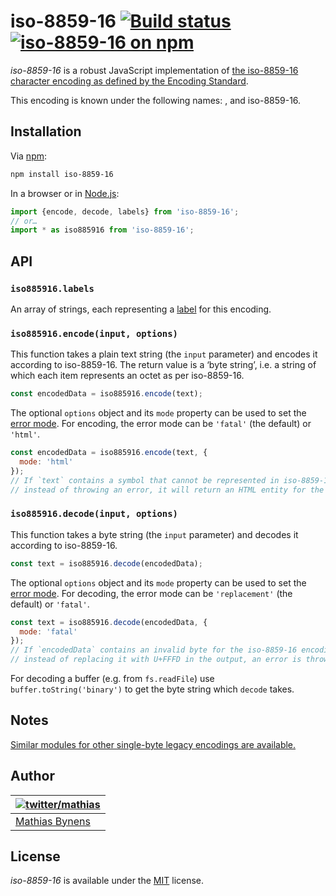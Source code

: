 # iso-8859-16 [![Build status](https://github.com/mathiasbynens/iso-8859-16/workflows/run-checks/badge.svg)](https://github.com/mathiasbynens/iso-8859-16/actions?query=workflow%3Arun-checks) [![iso-8859-16 on npm](https://img.shields.io/npm/v/iso-8859-16)](https://www.npmjs.com/package/iso-8859-16)

_iso-8859-16_ is a robust JavaScript implementation of [the iso-8859-16 character encoding as defined by the Encoding Standard](https://encoding.spec.whatwg.org/#iso-8859-16).

This encoding is known under the following names: , and iso-8859-16.

## Installation

Via [npm](https://www.npmjs.com/):

```bash
npm install iso-8859-16
```

In a browser or in [Node.js](https://nodejs.org/):

```js
import {encode, decode, labels} from 'iso-8859-16';
// or…
import * as iso885916 from 'iso-8859-16';
```

## API

### `iso885916.labels`

An array of strings, each representing a [label](https://encoding.spec.whatwg.org/#label) for this encoding.

### `iso885916.encode(input, options)`

This function takes a plain text string (the `input` parameter) and encodes it according to iso-8859-16. The return value is a ‘byte string’, i.e. a string of which each item represents an octet as per iso-8859-16.

```js
const encodedData = iso885916.encode(text);
```

The optional `options` object and its `mode` property can be used to set the [error mode](https://encoding.spec.whatwg.org/#error-mode). For encoding, the error mode can be `'fatal'` (the default) or `'html'`.

```js
const encodedData = iso885916.encode(text, {
  mode: 'html'
});
// If `text` contains a symbol that cannot be represented in iso-8859-16,
// instead of throwing an error, it will return an HTML entity for the symbol.
```

### `iso885916.decode(input, options)`

This function takes a byte string (the `input` parameter) and decodes it according to iso-8859-16.

```js
const text = iso885916.decode(encodedData);
```

The optional `options` object and its `mode` property can be used to set the [error mode](https://encoding.spec.whatwg.org/#error-mode). For decoding, the error mode can be `'replacement'` (the default) or `'fatal'`.

```js
const text = iso885916.decode(encodedData, {
  mode: 'fatal'
});
// If `encodedData` contains an invalid byte for the iso-8859-16 encoding,
// instead of replacing it with U+FFFD in the output, an error is thrown.
```

For decoding a buffer (e.g. from `fs.readFile`) use `buffer.toString('binary')` to get the byte string which `decode` takes.

## Notes

[Similar modules for other single-byte legacy encodings are available.](https://www.npmjs.com/browse/keyword/legacy-encoding)

## Author

| [![twitter/mathias](https://gravatar.com/avatar/24e08a9ea84deb17ae121074d0f17125?s=70)](https://twitter.com/mathias "Follow @mathias on Twitter") |
|---|
| [Mathias Bynens](https://mathiasbynens.be/) |

## License

_iso-8859-16_ is available under the [MIT](https://mths.be/mit) license.
